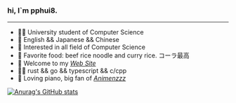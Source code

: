 ### hi, I\`m pphui8.

* * *

-   👨‍🎓 University student of Computer Science
-   💬 English && Japanese && Chinese
-   🧐 Interested in all field of Computer Science
-   🍚 Favorite food: beef rice noodle and curry rice. コーラ最高
-   🎏 Welcome to my *[Web Site](https://pphui8.com)*
-   👨‍💻 rust && go && typescript && c/cpp
-   🎹 Loving piano, big fan of *[Animenzzz](https://www.youtube.com/c/Animenzzz)*  

[![Anurag's GitHub stats](https://github-readme-stats.vercel.app/api?username=pphui8&count_private=true&show_icons=true&border_color=39c5bb)](https://github.com/anuraghazra/github-readme-stats)
